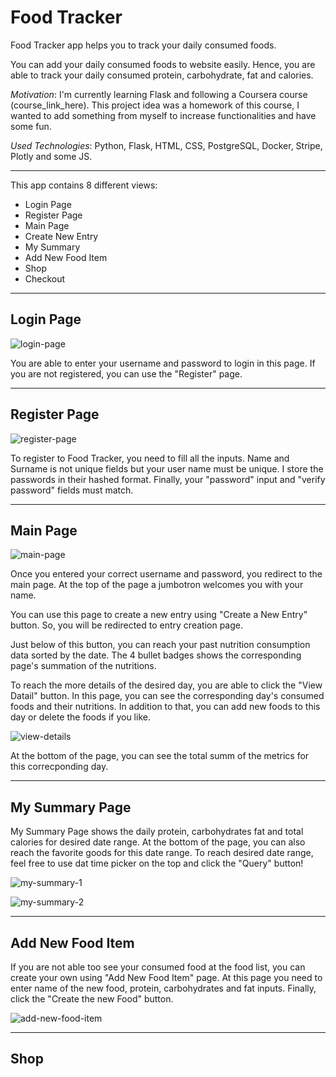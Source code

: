 ﻿# Food Tracker

Food Tracker app helps you to track your daily consumed foods. 

You can add your daily consumed foods to website easily. Hence, you are able to track your daily consumed protein, carbohydrate, fat and calories.

*Motivation*: I'm currently learning Flask and following a Coursera course (course_link_here). This project idea was a homework of this course, I wanted to add something from myself to increase functionalities and have some fun.

*Used Technologies*: Python, Flask, HTML, CSS, PostgreSQL, Docker, Stripe, Plotly and some JS. 

---

This app contains 8 different views:
- Login Page
- Register Page
- Main Page
- Create New Entry
- My Summary
- Add New Food Item
- Shop
- Checkout

---

## Login Page

![login-page](https://github.com/atasayginodabasi/food-tracker/assets/89684816/d1c69083-d559-4797-b4e6-56fceb72fdda)

You are able to enter your username and password to login in this page. If you are not registered, you can use the "Register" page.

---

## Register Page

![register-page](https://github.com/atasayginodabasi/food-tracker/assets/89684816/e1b018b4-0c26-41fd-9dd2-8cbff32c9ad7)

To register to Food Tracker, you need to fill all the inputs. Name and Surname is not unique fields but your user name must be unique. I store the passwords in their hashed format. Finally, your "password" input and "verify password" fields must match.

---

## Main Page

![main-page](https://github.com/atasayginodabasi/food-tracker/assets/89684816/1fc473b6-0573-4373-ad57-65247293a22b)

Once you entered your correct username and password, you redirect to the main page. At the top of the page a jumbotron welcomes you with your name.

You can use this page to create a new entry using "Create a New Entry" button. So, you will be redirected to entry creation page.

Just below of this button, you can reach your past nutrition consumption data sorted by the date. The 4 bullet badges shows the corresponding page's summation of the nutritions.

To reach the more details of the desired day, you are able to click the "View Datail" button. In this page, you can see the corresponding day's consumed foods and their nutritions. In addition to that, you can add new foods to this day or delete the foods if you like.

![view-details](https://github.com/atasayginodabasi/food-tracker/assets/89684816/80f28b5c-2f10-4340-b05b-004f19a8a384)

At the bottom of the page, you can see the total summ of the  metrics for this correcponding day.

---

## My Summary Page

My Summary Page shows the daily protein, carbohydrates fat and total calories for desired date range. At the bottom of the page, you can also reach the favorite goods for this date range. To reach desired date range, feel free to use dat time picker on the top and click the "Query" button!

![my-summary-1](https://github.com/atasayginodabasi/food-tracker/assets/89684816/22e441f6-e2b9-4dd4-ace7-d384bc5a248e)

![my-summary-2](https://github.com/atasayginodabasi/food-tracker/assets/89684816/3cd43b9b-892a-4efa-a7cc-4c1a690fd54a)

---

## Add New Food Item

If you are not able too see your consumed food at the food list, you can create your own using "Add New Food Item" page. At this page you need to enter name of the new food, protein, carbohydrates and fat inputs. Finally, click the "Create the new Food" button.

![add-new-food-item](https://github.com/atasayginodabasi/food-tracker/assets/89684816/f07db1cd-9332-424f-8366-83a9b3101143)

---

## Shop
